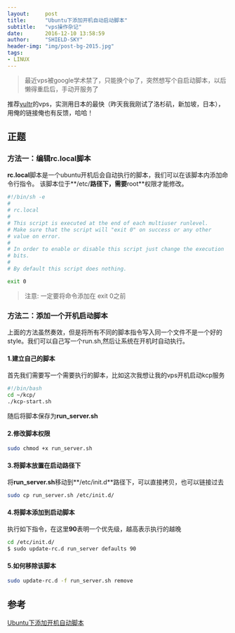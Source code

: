 ```yaml
---
layout:     post
title:      "Ubuntu下添加开机自动启动脚本"
subtitle:   "vps操作杂记"
date:       2016-12-10 13:58:59
author:     "SHIELD-SKY"
header-img: "img/post-bg-2015.jpg"
tags:
- LINUX
---
```

>最近vps被google学术禁了，只能换个ip了，突然想写个自启动脚本，以后懒得重启后，手动开服务了

推荐[vultr](http://www.vultr.com/?ref=6913433)的vps，实测用日本的最快（昨天我我刚试了洛杉矶，新加坡，日本），用俺的链接俺也有反馈，哈哈！

## 正题

### 方法一：编辑rc.local脚本

**rc.local**脚本是一个ubuntu开机后会自动执行的脚本，我们可以在该脚本内添加命令行指令。
该脚本位于**/etc/**路径下，需要**root**权限才能修改。

```bash
#!/bin/sh -e
#
# rc.local
#
# This script is executed at the end of each multiuser runlevel.
# Make sure that the script will "exit 0" on success or any other
# value on error.
#
# In order to enable or disable this script just change the execution
# bits.
#
# By default this script does nothing.

exit 0
```

>注意: 一定要将命令添加在 exit 0之前



### 方法二：添加一个开机启动脚本

上面的方法虽然奏效，但是将所有不同的脚本指令写入同一个文件不是一个好的style。我们可以自己写一个run.sh,然后让系统在开机时自动执行。

#### 1.建立自己的脚本

首先我们需要写一个需要执行的脚本，比如这次我想让我的vps开机启动kcp服务

```bash
#!/bin/bash
cd ~/kcp/
./kcp-start.sh
```

随后将脚本保存为**run_server.sh**

#### 2.修改脚本权限

```bash
sudo chmod +x run_server.sh
```

#### 3.将脚本放置在启动路径下

将**run_server.sh**移动到**/etc/init.d**路径下，可以直接拷贝，也可以链接过去

```bash
sudo cp run_server.sh /etc/init.d/
```

#### 4.将脚本添加到启动脚本

执行如下指令，在这里**90**表明一个优先级，越高表示执行的越晚

```bash
cd /etc/init.d/
$ sudo update-rc.d run_server defaults 90
```

#### 5.如何移除该脚本

```bash
sudo update-rc.d -f run_server.sh remove
```


## 参考

[Ubuntu下添加开机自动脚本](http://jackqdyulei.github.io/2016/03/06/linux-auto-script/)